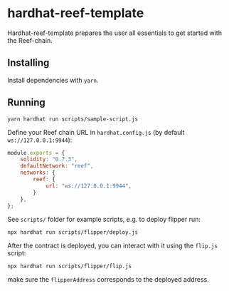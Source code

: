 # hardhat-reef-template

Hardhat-reef-template prepares the user all essentials to get started with the Reef-chain.

## Installing

Install dependencies with `yarn`.


## Running

`yarn hardhat run scripts/sample-script.js`


Define your Reef chain URL in `hardhat.config.js` (by default `ws://127.0.0.1:9944`):

```javascript
module.exports = {
	solidity: "0.7.3",
	defaultNetwork: "reef",
	networks: {
		reef: {
			url: "ws://127.0.0.1:9944",
		}
	},
};
```

See `scripts/` folder for example scripts, e.g. to deploy flipper run:

```
npx hardhat run scripts/flipper/deploy.js 
```

After the contract is deployed, you can interact with it using the `flip.js` script:

```
npx hardhat run scripts/flipper/flip.js 
```

make sure the `flipperAddress` corresponds to the deployed address.
